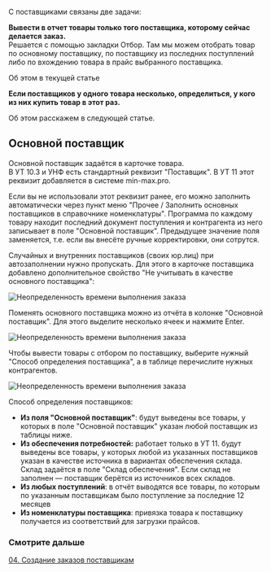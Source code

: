 С поставщиками связаны две задачи:  
  
**Вывести в отчет товары только того поставщика, которому сейчас делается заказ.**  
Решается с помощью закладки Отбор. Там мы можем отобрать товар по основному поставщику, по поставщику из последних поступлений либо по вхождению товара в прайс выбранного поставщика.  

Об этом в текущей статье

**Если поставщиков у одного товара несколько, определиться, у кого из них купить товар в этот раз.** 
  
Об этом расскажем в следующей статье.


## Основной поставщик  

Основной поставщик задаётся в карточке товара.  
В УТ 10.3 и УНФ есть стандартный реквизит "Поставщик". В УТ 11 этот реквизит добавляется в системе min-max.pro.  
  
Если вы не использовали этот реквизит ранее, его можно заполнить автоматически через пункт меню "Прочее / Заполнить основных поставщиков в справочнике номенклатуры". Программа по каждому товару находит последний документ поступления и контрагента из него записывает в поле "Основной поставщик". Предыдущее значение поля заменяется, т.е. если вы внесёте ручные корректировки, они сотрутся.  
  
Случайных и внутренних поставщиков (своих юр.лиц) при автозаполнении нужно пропускать. Для этого в карточке поставщика добавлено дополнительное свойство "Не учитывать в качестве основного поставщика":

![Неопределенность времени выполнения заказа](https://thumb.tildacdn.com/tild3561-6534-4665-b232-383936633633/-/resize/760x/-/format/webp/2020-11-30_12-51-05_.png)

Поменять основного поставщика можно из отчёта в колонке "Основной поставщик". Для этого выделите несколько ячеек и нажмите Enter.

![Неопределенность времени выполнения заказа](https://thumb.tildacdn.com/tild6361-6339-4035-b761-656235386265/-/resize/760x/-/format/webp/2020-11-30_12-53-49.png)

Чтобы вывести товары с отбором по поставщику, выберите нужный "Способ определения поставщика", а в таблице перечислите нужных контрагентов.  

![Неопределенность времени выполнения заказа](https://thumb.tildacdn.com/tild3662-3533-4339-b564-653938356633/-/resize/760x/-/format/webp/2020-11-30_13-03-02.png)

Способ определения поставщиков:  

-   **Из поля "Основной поставщик"**: будут выведены все товары, у которых в поле "Основной поставщик" указан любой поставщик из таблицы ниже.
-   **Из обеспечения потребностей:** работает только в УТ 11. будут выведены все товары, у которых любой из указанных поставщиков указан в качестве источника в вариантах обеспечения склада. Склад задаётся в поле "Склад обеспечения". Если склад не заполнен — поставщик берётся из источников всех складов.
-   **Из любых поступлений**: в отчёт выводятся все товары, по которым по указанным поставщикам было поступление за последние 12 месяцев
-   **Из номенклатуры поставщика**: привязка товара к поставщику получается из соответствий для загрузки прайсов.


### Смотрите дальше
[04. Создание заказов поставщикам](04.%20Создание%20заказов%20поставщикам.md)